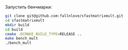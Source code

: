 Запустить бенчмарки:

```sh
git clone git@github.com:fallnlove/sfastmatrixmult.git
cd sfastmatrixmult
mkdir build
cd build
cmake -DCMAKE_BUILD_TYPE=RELEASE ..
make bench_mult
./bench_mult
```
